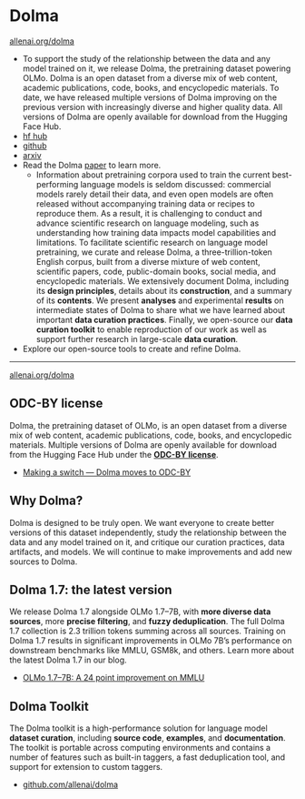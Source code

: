# Dolma

[allenai.org/dolma](https://allenai.org/dolma)
- To support the study of the relationship between the data and any model trained on it, we release Dolma, the pretraining dataset powering OLMo. Dolma is an open dataset from a diverse mix of web content, academic publications, code, books, and encyclopedic materials. To date, we have released multiple versions of Dolma improving on the previous version with increasingly diverse and higher quality data. All versions of Dolma are openly available for download from the Hugging Face Hub.
- [hf hub](https://huggingface.co/datasets/allenai/dolma)
- [github](https://github.com/allenai/dolma)
- [arxiv](https://arxiv.org/abs/2402.00159)
- Read the Dolma [paper](https://arxiv.org/pdf/2402.00159) to learn more.
    - Information about pretraining corpora used to train the current best-performing language models is seldom discussed: commercial models rarely detail their data, and even open models are often released without accompanying training data or recipes to reproduce them. As a result, it is challenging to conduct and advance scientific research on language modeling, such as understanding how training data impacts model capabilities and limitations. To facilitate scientific research on language model pretraining, we curate and release Dolma, a three-trillion-token English corpus, built from a diverse mixture of web content, scientific papers, code, public-domain books, social media, and encyclopedic materials. We extensively document Dolma, including its **design principles**, details about its **construction**, and a summary of its **contents**. We present **analyses** and experimental **results** on intermediate states of Dolma to share what we have learned about important **data curation practices**. Finally, we open-source our **data curation toolkit** to enable reproduction of our work as well as support further research in large-scale **data curation**.
- Explore our open-source tools to create and refine Dolma.

---

[allenai.org/dolma](https://allenai.org/dolma)

## ODC-BY license

Dolma, the pretraining dataset of OLMo, is an open dataset from a diverse mix of web content, academic publications, code, books, and encyclopedic materials. Multiple versions of Dolma are openly available for download from the Hugging Face Hub under the **[ODC-BY license](https://opendatacommons.org/licenses/by/1-0/)**.

- [Making a switch — Dolma moves to ODC-BY](https://blog.allenai.org/making-a-switch-dolma-moves-to-odc-by-8f0e73852f44)

## Why Dolma?
Dolma is designed to be truly open. We want everyone to create better versions of this dataset independently, study the relationship between the data and any model trained on it, and critique our curation practices, data artifacts, and models. We will continue to make improvements and add new sources to Dolma.

## Dolma 1.7: the latest version

We release Dolma 1.7 alongside OLMo 1.7–7B, with **more diverse data sources**, more **precise filtering**, and **fuzzy deduplication**. The full Dolma 1.7 collection is 2.3 trillion tokens summing across all sources. Training on Dolma 1.7 results in significant improvements in OLMo 7B’s performance on downstream benchmarks like MMLU, GSM8k, and others. Learn more about the latest Dolma 1.7 in our blog.

- [OLMo 1.7–7B: A 24 point improvement on MMLU](https://blog.allenai.org/olmo-1-7-7b-a-24-point-improvement-on-mmlu-92b43f7d269d)

## Dolma Toolkit

The Dolma toolkit is a high-performance solution for language model **dataset curation**, including **source code**, **examples**, and **documentation**. The toolkit is portable across computing environments and contains a number of features such as built-in taggers, a fast deduplication tool, and support for extension to custom taggers.

- [github.com/allenai/dolma](https://github.com/allenai/dolma)